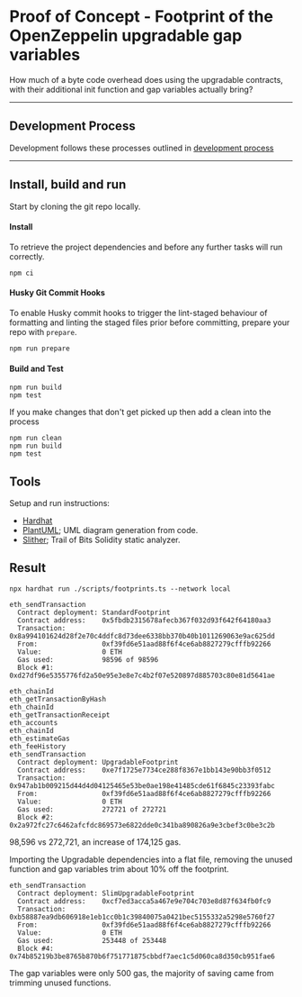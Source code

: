 # Proof of Concept - Footprint of the OpenZeppelin upgradable gap variables

How much of a byte code overhead does using the upgradable contracts, with their additional init function and gap variables actually bring?

---

## Development Process

Development follows these processes outlined in [development process](docs/development_process.md)

---

## Install, build and run

Start by cloning the git repo locally.

#### Install

To retrieve the project dependencies and before any further tasks will run correctly.

```shell
npm ci
```

#### Husky Git Commit Hooks

To enable Husky commit hooks to trigger the lint-staged behaviour of formatting and linting the staged files prior
before committing, prepare your repo with `prepare`.

```shell
npm run prepare
```

#### Build and Test

```shell
npm run build
npm test
```

If you make changes that don't get picked up then add a clean into the process

```shell
npm run clean
npm run build
npm test
```

## Tools

Setup and run instructions:

- [Hardhat](./docs/tools/hardhat.md)
- [PlantUML](./docs/tools/plantuml.md); UML diagram generation from code.
- [Slither](./docs/tools/slither.md); Trail of Bits Solidity static analyzer.

## Result

```shell
npx hardhat run ./scripts/footprints.ts --network local
```

```shell
eth_sendTransaction
  Contract deployment: StandardFootprint
  Contract address:    0x5fbdb2315678afecb367f032d93f642f64180aa3
  Transaction:         0x8a994101624d28f2e70c4ddfc8d73dee6338bb370b40b1011269063e9ac625dd
  From:                0xf39fd6e51aad88f6f4ce6ab8827279cfffb92266
  Value:               0 ETH
  Gas used:            98596 of 98596
  Block #1:            0xd27df96e5355776fd2a50e95e3e8e7c4b2f07e520897d885703c80e81d5641ae

eth_chainId
eth_getTransactionByHash
eth_chainId
eth_getTransactionReceipt
eth_accounts
eth_chainId
eth_estimateGas
eth_feeHistory
eth_sendTransaction
  Contract deployment: UpgradableFootprint
  Contract address:    0xe7f1725e7734ce288f8367e1bb143e90bb3f0512
  Transaction:         0x947ab1b009215d44d4d04125465e53be0ae198e41485cde61f6845c23393fabc
  From:                0xf39fd6e51aad88f6f4ce6ab8827279cfffb92266
  Value:               0 ETH
  Gas used:            272721 of 272721
  Block #2:            0x2a972fc27c6462afcfdc869573e6822dde0c341ba890826a9e3cbef3c0be3c2b
```

98,596 vs 272,721, an increase of 174,125 gas.

Importing the Upgradable dependencies into a flat file, removing the unused function and gap variables trim about 10% off the footprint.

```shell
eth_sendTransaction
  Contract deployment: SlimUpgradableFootprint
  Contract address:    0xcf7ed3acca5a467e9e704c703e8d87f634fb0fc9
  Transaction:         0xb58887ea9db606918e1eb1cc0b1c39840075a0421bec5155332a5298e5760f27
  From:                0xf39fd6e51aad88f6f4ce6ab8827279cfffb92266
  Value:               0 ETH
  Gas used:            253448 of 253448
  Block #4:            0x74b85219b3be8765b870b6f751771875cbbdf7aec1c5d060ca8d350cb951fae6
```

The gap variables were only 500 gas, the majority of saving came from trimming unused functions.
